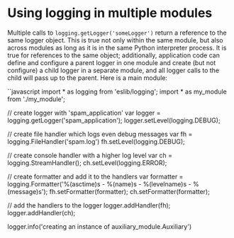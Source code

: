 # Using logging in multiple modules

Multiple calls to `logging.getLogger('someLogger')` return a reference to the
same logger object. This is true not only within the same module, but also
across modules as long as it is in the same Python interpreter process. It is
true for references to the same object; additionally, application code can
define and configure a parent logger in one module and create (but not
configure) a child logger in a separate module, and all logger calls to the
child will pass up to the parent. Here is a main module:

``javascript
import * as logging from 'eslib/logging';
import * as my_module from './my_module';

// create logger with 'spam_application'
var logger = logging.getLogger('spam_application');
logger.setLevel(logging.DEBUG);

// create file handler which logs even debug messages
var fh = logging.FileHandler('spam.log')
fh.setLevel(logging.DEBUG);

// create console handler with a higher log level
var ch = logging.StreamHandler();
ch.setLevel(logging.ERROR);

// create formatter and add it to the handlers
var formatter = logging.Formatter('%(asctime)s - %(name)s - %(levelname)s - %(message)s');
fh.setFormatter(formatter);
ch.setFormatter(formatter);

// add the handlers to the logger
logger.addHandler(fh);
logger.addHandler(ch);

logger.info('creating an instance of auxiliary_module.Auxiliary')
```
